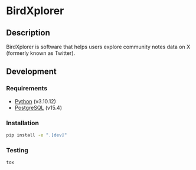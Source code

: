 # BirdXplorer

## Description

BirdXplorer is software that helps users explore community notes data on X
(formerly known as Twitter).

## Development

### Requirements

- [Python](https://www.python.org/) (v3.10.12)
- [PostgreSQL](https://www.postgresql.org/) (v15.4)

### Installation

```bash
pip install -e ".[dev]"
```

### Testing

```bash
tox
```
